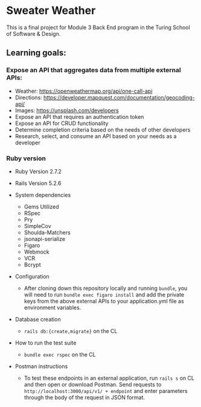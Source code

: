 # Sweater Weather 

This is a final project for Module 3 Back End program in the Turing School of Software & Design. 

## Learning goals:

### Expose an API that aggregates data from multiple external APIs:
  *  Weather: https://openweathermap.org/api/one-call-api  
  *  Directions: https://developer.mapquest.com/documentation/geocoding-api/
  *  Images: https://unsplash.com/developers
* Expose an API that requires an authentication token
* Expose an API for CRUD functionality
* Determine completion criteria based on the needs of other developers
* Research, select, and consume an API based on your needs as a developer

### Ruby version
  * Ruby Version 2.7.2
  * Rails Version 5.2.6

* System dependencies
  * Gems Utilized
  * RSpec
  * Pry
  * SimpleCov
  * Shoulda-Matchers
  * jsonapi-serialize
  * Figaro
  * Webmock
  * VCR
  * Bcrypt

* Configuration
  * After cloning down this repository locally and running `bundle`,  you will need to run `bundle exec figaro install` and add the private keys from the above external APIs to your application.yml file as environment variables. 

* Database creation
  * `rails db:{create,migrate}` on the CL

* How to run the test suite
  * `bundle exec rspec` on the CL

* Postman instructions
  * To test these endpoints in an external application, run `rails s` on CL and then open or download Postman. Send requests to `http://localhost:3000/api/v1/ + endpoint` and enter parameters through the body of the request in JSON format. 

